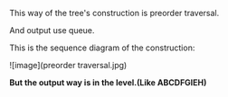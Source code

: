This way of the tree's construction is preorder traversal.

And output use queue.

This is the sequence diagram of the construction:

![image](preorder traversal.jpg)

**But the output way is in the level.(Like ABCDFGIEH)**